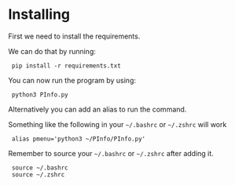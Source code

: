 # Installing

First we need to install the requirements.

We can do that by running:

     pip install -r requirements.txt

You can now run the program by using:
     
     python3 PInfo.py

Alternatively you can add an alias to run the command.  

Something like the following in your `~/.bashrc` or `~/.zshrc` will work

     alias pmenu='python3 ~/PInfo/PInfo.py'

Remember to source your `~/.bashrc` or `~/.zshrc` after adding it. 
     
     source ~/.bashrc
     source ~/.zshrc
     
     

